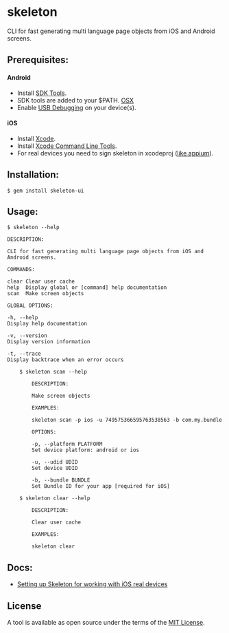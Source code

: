 # skeleton
CLI for fast generating multi language page objects from iOS and Android screens.


Prerequisites:
--------

#### Android
- Install [SDK Tools](http://developer.android.com/sdk/installing/index.html?pkg=tools).
- SDK tools are added to your $PATH. [OSX](https://stackoverflow.com/posts/19764254/revisions)
- Enable [USB Debugging](https://www.kingoapp.com/root-tutorials/how-to-enable-usb-debugging-mode-on-android.htm) on your device(s).

#### iOS
- Install [Xcode](https://developer.apple.com/xcode/download/).
- Install [Xcode Command Line Tools](http://railsapps.github.io/xcode-command-line-tools.html).
- For real devices you need to sign skeleton in xcodeproj ([like appium](https://github.com/appium/appium-xcuitest-driver/blob/master/docs/real-device-config.md)).

Installation:
------
    $ gem install skeleton-ui

Usage:
------
    $ skeleton --help

    DESCRIPTION:

    CLI for fast generating multi language page objects from iOS and
    Android screens.

    COMMANDS:

    clear Clear user cache
    help  Display global or [command] help documentation
    scan  Make screen objects

    GLOBAL OPTIONS:

    -h, --help
    Display help documentation

    -v, --version
    Display version information

    -t, --trace
    Display backtrace when an error occurs

        $ skeleton scan --help
        
            DESCRIPTION:
            
            Make screen objects
            
            EXAMPLES:
            
            skeleton scan -p ios -u 749575366595763538563 -b com.my.bundle
            
            OPTIONS:
            
            -p, --platform PLATFORM
            Set device platform: android or ios
            
            -u, --udid UDID
            Set device UDID
            
            -b, --bundle BUNDLE
            Set Bundle ID for your app [required for iOS]
        
        $ skeleton clear --help
        
            DESCRIPTION:
            
            Clear user cache
            
            EXAMPLES:
            
            skeleton clear
    
Docs:
------

- [Setting up Skeleton for working with iOS real devices](https://github.com/forqa/skeleton/blob/master/docs/real-ios-device-config.md)

## License

A tool is available as open source under the terms of the [MIT License](http://opensource.org/licenses/MIT).


